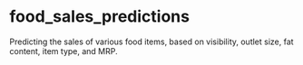 # food_sales_predictions
Predicting the sales of various food items, based on visibility, outlet size, fat content, item type, and MRP. 
